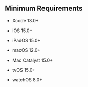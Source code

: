 ---
---
## Minimum Requirements

- Xcode 13.0+

- iOS 15.0+
- iPadOS 15.0+
- macOS 12.0+
- Mac Catalyst 15.0+
- tvOS 15.0+
- watchOS 8.0+

